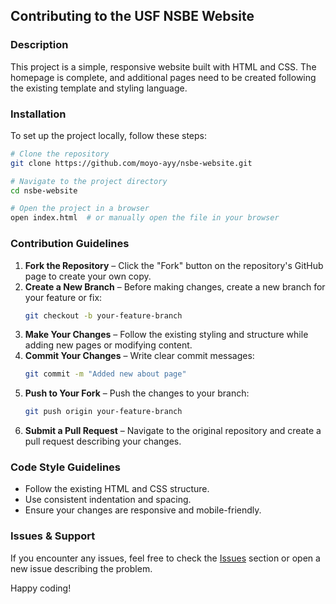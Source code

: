 ## Contributing to the USF NSBE Website

### Description
This project is a simple, responsive website built with HTML and CSS. The homepage is complete, and additional pages need to be created following the existing template and styling language.

### Installation
To set up the project locally, follow these steps:

```sh
# Clone the repository
git clone https://github.com/moyo-ayy/nsbe-website.git

# Navigate to the project directory
cd nsbe-website

# Open the project in a browser
open index.html  # or manually open the file in your browser
```

### Contribution Guidelines
1. **Fork the Repository** – Click the "Fork" button on the repository's GitHub page to create your own copy.
2. **Create a New Branch** – Before making changes, create a new branch for your feature or fix:
   ```sh
   git checkout -b your-feature-branch
   ```
3. **Make Your Changes** – Follow the existing styling and structure while adding new pages or modifying content.
4. **Commit Your Changes** – Write clear commit messages:
   ```sh
   git commit -m "Added new about page"
   ```
5. **Push to Your Fork** – Push the changes to your branch:
   ```sh
   git push origin your-feature-branch
   ```
6. **Submit a Pull Request** – Navigate to the original repository and create a pull request describing your changes.

### Code Style Guidelines
- Follow the existing HTML and CSS structure.
- Use consistent indentation and spacing.
- Ensure your changes are responsive and mobile-friendly.

### Issues & Support
If you encounter any issues, feel free to check the [Issues](https://github.com/moyo-ayy/nsbe-website/issues) section or open a new issue describing the problem.

Happy coding!
